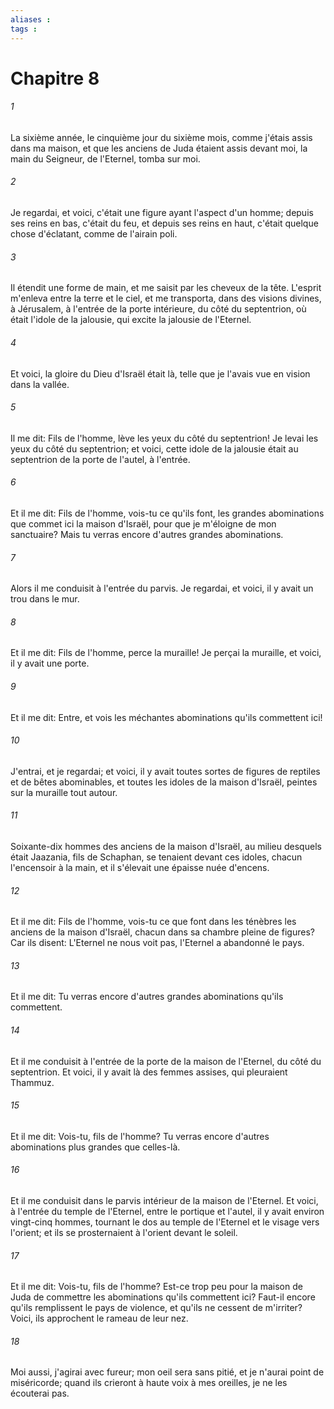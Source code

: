 ```yaml
---
aliases : 
tags : 
---
```


# Chapitre 8

###### 1
La sixième année, le cinquième jour du sixième mois, comme j'étais assis dans ma maison, et que les anciens de Juda étaient assis devant moi, la main du Seigneur, de l'Eternel, tomba sur moi.
###### 2
Je regardai, et voici, c'était une figure ayant l'aspect d'un homme; depuis ses reins en bas, c'était du feu, et depuis ses reins en haut, c'était quelque chose d'éclatant, comme de l'airain poli.
###### 3
Il étendit une forme de main, et me saisit par les cheveux de la tête. L'esprit m'enleva entre la terre et le ciel, et me transporta, dans des visions divines, à Jérusalem, à l'entrée de la porte intérieure, du côté du septentrion, où était l'idole de la jalousie, qui excite la jalousie de l'Eternel.
###### 4
Et voici, la gloire du Dieu d'Israël était là, telle que je l'avais vue en vision dans la vallée.
###### 5
Il me dit: Fils de l'homme, lève les yeux du côté du septentrion! Je levai les yeux du côté du septentrion; et voici, cette idole de la jalousie était au septentrion de la porte de l'autel, à l'entrée.
###### 6
Et il me dit: Fils de l'homme, vois-tu ce qu'ils font, les grandes abominations que commet ici la maison d'Israël, pour que je m'éloigne de mon sanctuaire? Mais tu verras encore d'autres grandes abominations.
###### 7
Alors il me conduisit à l'entrée du parvis. Je regardai, et voici, il y avait un trou dans le mur.
###### 8
Et il me dit: Fils de l'homme, perce la muraille! Je perçai la muraille, et voici, il y avait une porte.
###### 9
Et il me dit: Entre, et vois les méchantes abominations qu'ils commettent ici!
###### 10
J'entrai, et je regardai; et voici, il y avait toutes sortes de figures de reptiles et de bêtes abominables, et toutes les idoles de la maison d'Israël, peintes sur la muraille tout autour.
###### 11
Soixante-dix hommes des anciens de la maison d'Israël, au milieu desquels était Jaazania, fils de Schaphan, se tenaient devant ces idoles, chacun l'encensoir à la main, et il s'élevait une épaisse nuée d'encens.
###### 12
Et il me dit: Fils de l'homme, vois-tu ce que font dans les ténèbres les anciens de la maison d'Israël, chacun dans sa chambre pleine de figures? Car ils disent: L'Eternel ne nous voit pas, l'Eternel a abandonné le pays.
###### 13
Et il me dit: Tu verras encore d'autres grandes abominations qu'ils commettent.
###### 14
Et il me conduisit à l'entrée de la porte de la maison de l'Eternel, du côté du septentrion. Et voici, il y avait là des femmes assises, qui pleuraient Thammuz.
###### 15
Et il me dit: Vois-tu, fils de l'homme? Tu verras encore d'autres abominations plus grandes que celles-là.
###### 16
Et il me conduisit dans le parvis intérieur de la maison de l'Eternel. Et voici, à l'entrée du temple de l'Eternel, entre le portique et l'autel, il y avait environ vingt-cinq hommes, tournant le dos au temple de l'Eternel et le visage vers l'orient; et ils se prosternaient à l'orient devant le soleil.
###### 17
Et il me dit: Vois-tu, fils de l'homme? Est-ce trop peu pour la maison de Juda de commettre les abominations qu'ils commettent ici? Faut-il encore qu'ils remplissent le pays de violence, et qu'ils ne cessent de m'irriter? Voici, ils approchent le rameau de leur nez.
###### 18
Moi aussi, j'agirai avec fureur; mon oeil sera sans pitié, et je n'aurai point de miséricorde; quand ils crieront à haute voix à mes oreilles, je ne les écouterai pas.
